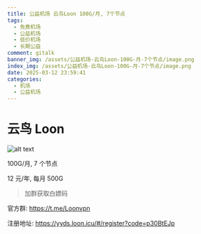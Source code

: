 ```yaml
---
title: 公益机场 云鸟Loon 100G/月, 7个节点
tags:
  - 免费机场
  - 公益机场
  - 低价机场
  - 长期公益
comment: gitalk
banner_img: /assets/公益机场-云鸟Loon-100G-月-7个节点/image.png
index_img: /assets/公益机场-云鸟Loon-100G-月-7个节点/image.png
date: 2025-03-12 23:59:41
categories: 
  - 机场
  - 公益机场
---
```


# 云鸟 Loon

![alt text](/assets/公益机场-云鸟Loon-100G-月-7个节点/image.png)

100G/月, 7 个节点

12 元/年, 每月 500G

> 加群获取白嫖码

官方群: https://t.me/Loonvpn

注册地址: https://yyds.loon.icu/#/register?code=p30BtEJp
